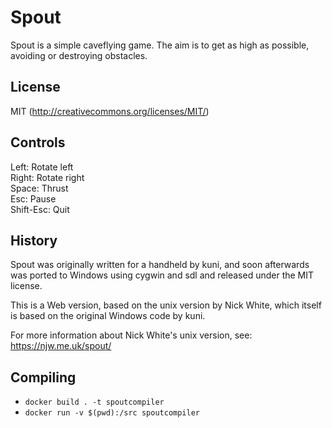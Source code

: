 Spout
=====

Spout is a simple caveflying game. The aim is to get as high as
possible, avoiding or destroying obstacles.

License
-------
MIT (http://creativecommons.org/licenses/MIT/)

Controls
--------

Left:      Rotate left  
Right:     Rotate right  
Space:     Thrust  
Esc:       Pause  
Shift-Esc: Quit

History
-------

Spout was originally written for a handheld by kuni, and soon
afterwards was ported to Windows using cygwin and sdl and released
under the MIT license.

This is a Web version, based on the unix version by Nick White,
which itself is based on the original Windows code by kuni.

For more information about Nick White's unix version, see:
https://njw.me.uk/spout/

Compiling
---------
* `docker build . -t spoutcompiler`
* `docker run -v $(pwd):/src spoutcompiler`
